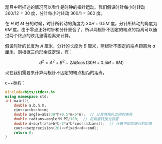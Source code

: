 题目中所描述的情况可以看作是时钟的指针运动。我们假设时针每小时转动 $360/12=30$ 度，分针每小时转动 $360/1=360$ 度。

在 $H$ 时 $M$ 分的时候，时针所转动的角度为 $30H + 0.5M$ 度，分针所转动的角度为 $6M$ 度。由于零点正好时针和分针重合了，所以两根针不固定的端点的距离可以通过两个终点的欧几里得距离来计算。

假设时针的长度为 $A$ 厘米，分针的长度为 $B$ 厘米，两根针不固定的端点距离为 $d$ 厘米，则根据三角形余弦定理，有：

$$d^2 = A^2 + B^2 - 2AB\cos(30H + 0.5M - 6M) $$

现在我们需要来计算两根针不固定的端点相距的距离。

c++标程：

```cpp
#include<bits/stdc++.h>
using namespace std;
int main(){
    double a,b,h,m;
    cin>>a>>b>>h>>m;
    double angle=abs(30*h+0.5*m-6*m);  // 计算两指针之间的夹角
    double radians=angle*M_PI/180;  // 将角度转换为弧度
    double d=sqrt(a*a+b*b-2*a*b*cos(radians));  // 计算不固定端点的距离
    cout<<setprecision(20)<<fixed<<d<<endl;
    return 0;
}
```
